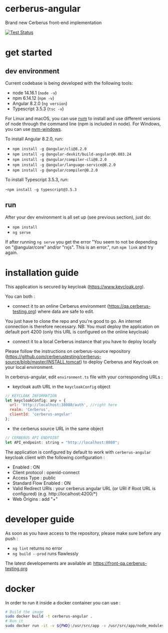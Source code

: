 # cerberus-angular
Brand new Cerberus front-end implementation

[![Test Status](https://prod.cerberus-testing.com/ResultCIV003?campaign=FrontRegression&outputformat=svg&t=180131)](https://prod.cerberus-testing.com/)

# get started

## dev environment

Current codebase is being developed with the following tools:

- node 14.16.1 (`node -v`)
- npm 6.14.12 (`npm -v`)
- Angular 8.2.0 (`ng version`)
- Typescript 3.5.3 (`tsc -v`)

For Linux and macOS, you can use [nvm](https://github.com/nvm-sh/nvm) to install and use different versions of node through the command line (npm is included in node). For Windows, you can use [nvm-windows](https://github.com/coreybutler/nvm-windows).

To install Angular 8.2.0, run:

- `npm install -g @angular/cli@8.2.0`
- `npm install -g @angular-devkit/build-angular@0.803.24`
- `npm install -g @angular/compiler-cli@8.2.0`
- `npm install -g @angular/language-service@8.2.0`
- `npm install -g @angular/compiler@8.2.0`

To install Typescript 3.5.3, run:

-`npm install -g typescript@3.5.3`

## run

After your dev environment is all set up (see previous section), just do:

- `npm install`
- `ng serve`

If after running `ng serve` you get the error "You seem to not be depending on "@angular/core" and/or "rxjs". This is an error.", run `npm link` and try again.

# installation guide

This application is secured by keycloak (https://www.keycloak.org).

You can both :
- connect it to an online Cerberus environment (https://qa.cerberus-testing.org) where data are safe to edit.

You just have to clone the repo and you're good to go. An internet connection is therefore necessary.
NB: You must deploy the application on default port 4200 (only this URL is configured on the online keycloak)

- connect it to a local Cerberus instance that you have to deploy locally

Please follow the instructions on cerberus-source repository (https://github.com/cerberustesting/cerberus-source/blob/master/INSTALL.tomcat) to deploy Cerberus and Keycloak on your local environment.

In cerberus-angular, edit  `environment.ts` file with your corresponding URLs :

- keycloak auth URL in the `keycloakConfig` object
``` javascript
// KEYCLOAK INFORMATION
let keycloakConfig: any = {
  url: 'http://localhost:38080/auth', //right here
  realm: 'Cerberus',
  clientId: 'cerberus-angular'
};
```
- the cerberus source URL in the same object
``` javascript
// CERBERUS API ENDPOINT
let API_endpoint: string = "http://localhost:8080";
```

The application is configured by default to work with `cerberus-angular` keycloak client with the following configuration :
- Enabled : ON
- Client protocol : openid-connect
- Access Type : public
- Standard Flow Enabled : ON
- Valid Redirect URIs : your cerberus angular URL (or URI if Root URL is configured) (e.g. http://localhost:4200/*)
- Web Origins : add "+"

# developer guide
As soon as you have access to the repository, please make sure before any push :
- `ng lint` returns no error
- `ng build --prod` runs flawlessly

The latest developements are available at: https://front-qa.cerberus-testing.org

# docker
In order to run it inside a docker container you can use :
```bash
# Build the image
sudo docker build -t cerberus-angular .
# Run it
sudo docker run -it -v ${PWD}:/usr/src/app -v /usr/src/app/node_modules -p 4200:4200 --rm cerberus-angular
```
